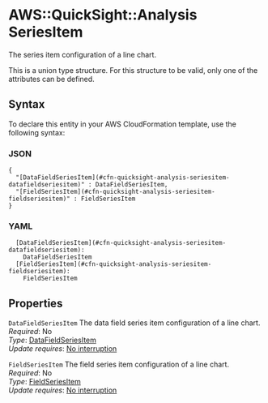 # AWS::QuickSight::Analysis SeriesItem<a name="aws-properties-quicksight-analysis-seriesitem"></a>

The series item configuration of a line chart\.

This is a union type structure\. For this structure to be valid, only one of the attributes can be defined\.

## Syntax<a name="aws-properties-quicksight-analysis-seriesitem-syntax"></a>

To declare this entity in your AWS CloudFormation template, use the following syntax:

### JSON<a name="aws-properties-quicksight-analysis-seriesitem-syntax.json"></a>

```
{
  "[DataFieldSeriesItem](#cfn-quicksight-analysis-seriesitem-datafieldseriesitem)" : DataFieldSeriesItem,
  "[FieldSeriesItem](#cfn-quicksight-analysis-seriesitem-fieldseriesitem)" : FieldSeriesItem
}
```

### YAML<a name="aws-properties-quicksight-analysis-seriesitem-syntax.yaml"></a>

```
  [DataFieldSeriesItem](#cfn-quicksight-analysis-seriesitem-datafieldseriesitem):
    DataFieldSeriesItem
  [FieldSeriesItem](#cfn-quicksight-analysis-seriesitem-fieldseriesitem):
    FieldSeriesItem
```

## Properties<a name="aws-properties-quicksight-analysis-seriesitem-properties"></a>

`DataFieldSeriesItem` <a name="cfn-quicksight-analysis-seriesitem-datafieldseriesitem"></a>
The data field series item configuration of a line chart\.  
_Required_: No  
_Type_: [DataFieldSeriesItem](aws-properties-quicksight-analysis-datafieldseriesitem.md)  
_Update requires_: [No interruption](https://docs.aws.amazon.com/AWSCloudFormation/latest/UserGuide/using-cfn-updating-stacks-update-behaviors.html#update-no-interrupt)

`FieldSeriesItem` <a name="cfn-quicksight-analysis-seriesitem-fieldseriesitem"></a>
The field series item configuration of a line chart\.  
_Required_: No  
_Type_: [FieldSeriesItem](aws-properties-quicksight-analysis-fieldseriesitem.md)  
_Update requires_: [No interruption](https://docs.aws.amazon.com/AWSCloudFormation/latest/UserGuide/using-cfn-updating-stacks-update-behaviors.html#update-no-interrupt)
